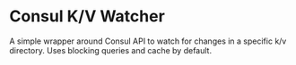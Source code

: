# Consul K/V Watcher

A simple wrapper around Consul API to watch for changes in a specific k/v directory.
Uses blocking queries and cache by default.
